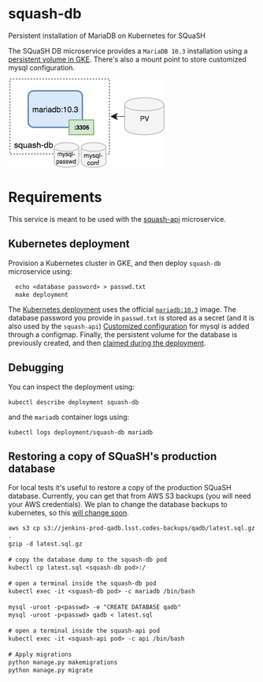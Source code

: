 # squash-db
Persistent installation of MariaDB on Kubernetes for SQuaSH

The SQuaSH DB microservice provides a `MariaDB 10.3` installation using a [persistent volume in GKE](kubernetes/gke-volume.yaml). There's also a mount point
to store customized mysql configuration.

![SQuaSH DB microservice](squash-db.png)

# Requirements

This service is meant to be used with the [squash-api](https://github.com/lsst-sqre/squash-api) microservice.

## Kubernetes deployment

Provision a Kubernetes cluster in GKE, and then deploy `squash-db` microservice using:

```
  echo <database password> > passwd.txt
  make deployment
```

The [Kubernetes deployment](kubernetes/deployment.yaml) uses the official [`mariadb:10.3`](https://hub.docker.com/_/mariadb/) image. The
database password you provide in `passwd.txt` is stored as a secret (and it is also used by the `squash-api`) [Customized configuration](kubernetes/mysql/squash-db.cnf) 
for mysql is added through a configmap. Finally, the persistent volume for the database is previously created, and then [claimed during the deployment](kubernetes/persistent_volume_claim.yaml).  

## Debugging

You can inspect the deployment using:

```
kubectl describe deployment squash-db
``` 

and the `mariadb` container logs using:

```
kubectl logs deployment/squash-db mariadb
```

## Restoring a copy of SQuaSH's production database

For local tests it's useful to restore a copy of the production SQuaSH database. Currently, you can get that from 
AWS S3 backups (you will need your AWS credentials). We plan to change the database backups to kubernetes, so this
[will change soon](https://jira.lsstcorp.org/browse/DM-11486).

```
aws s3 cp s3://jenkins-prod-qadb.lsst.codes-backups/qadb/latest.sql.gz .
gzip -d latest.sql.gz

# copy the database dump to the squash-db pod
kubectl cp latest.sql <squash-db pod>:/

# open a terminal inside the squash-db pod
kubectl exec -it <squash-db pod> -c mariadb /bin/bash
    
mysql -uroot -p<passwd> -e "CREATE DATABASE qadb"
mysql -uroot -p<passwd> qadb < latest.sql

# open a terminal inside the squash-api pod
kubectl exec -it <squash-api pod> -c api /bin/bash

# Apply migrations
python manage.py makemigrations
python manage.py migrate
```
